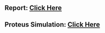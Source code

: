 ## Report: [Click Here](https://drive.google.com/drive/folders/12OvN_hsMGverGt1i_zCy_RBA6FEf1i1R)

## Proteus Simulation: [Click Here](https://drive.google.com/drive/folders/1AsUdVB71IBB-A8LzGemdFgaG5ilmM0Jb)


